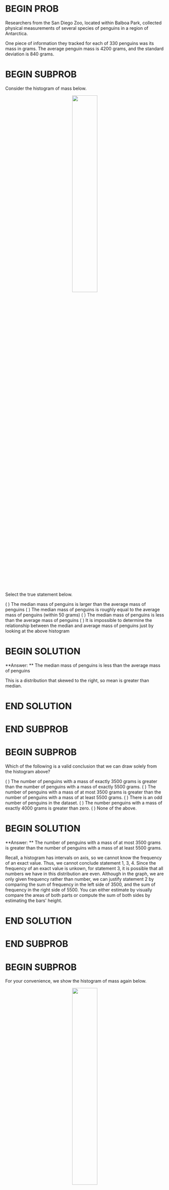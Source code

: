 # BEGIN PROB

Researchers from the San Diego Zoo, located within Balboa Park, collected physical measurements of several species of penguins in a region of Antarctica. 

One piece of information they tracked for each of 330 penguins was its mass in grams. The average penguin mass is 4200 grams, and the standard deviation is 840 grams.

# BEGIN SUBPROB

Consider the histogram of mass below.

<center><img src='../assets/images/fa21-final/mass.png' width=40%></center>

Select the true statement below.

( ) The median mass of penguins is larger than the average mass of penguins
( ) The median mass of penguins is roughly equal to the average mass of penguins (within 50 grams)
( ) The median mass of penguins is less than the average mass of penguins
( ) It is impossible to determine the relationship between the median and average mass of penguins just by looking at the above histogram

# BEGIN SOLUTION

**Answer: ** The median mass of penguins is less than the average mass of penguins

This is a distribution that skewed to the right, so mean is greater than median.

# END SOLUTION

# END SUBPROB

# BEGIN SUBPROB

Which of the following is a valid conclusion that we can draw solely from the histogram above?

( ) The number of penguins with a mass of exactly 3500 grams is greater than the number of penguins with a mass of exactly 5500 grams.
( ) The number of penguins with a mass of at most 3500 grams is greater than the number of penguins with a mass of at least 5500 grams.
( ) There is an odd number of penguins in the dataset.
( ) The number penguins with a mass of exactly 4000 grams is greater than zero.
( ) None of the above.

# BEGIN SOLUTION

**Answer: ** The number of penguins with a mass of at most 3500 grams is greater than the number of penguins with a mass of at least 5500 grams.

Recall, a histogram has intervals on axis, so we cannot know the frequency of an exact value. Thus, we cannot conclude statement 1, 3, 4. Since the frequency of an exact value is unkown, for statement 3, it is possible that all numbers we have in this distribution are even. Although in the graph, we are only given frequency rather than number, we can justify statement 2 by comparing the sum of frequency in the left side of 3500, and the sum of frequency in the right side of 5500. You can either estimate by visually compare the areas of both parts or compute the sum of both sides by estimating the bars' height.

# END SOLUTION

# END SUBPROB

# BEGIN SUBPROB

For your convenience, we show the histogram of mass again below.

<center><img src='../assets/images/fa21-final/mass.png' width=40%></center>

Recall, there are 330 penguins in our dataset. Their average mass is 4200 grams, and the standard deviation of mass is 840 grams.

Per Chebyshev's inequality, at least what percentage of penguins have a mass between 3276 grams and 5124 grams? Input your answer as a percentage between 0 and 100, without the % symbol. Round to three decimal places.

# BEGIN SOLUTION

**Answer: ** 17.355

Recall, Chebyshev's inequality states that No matter what the shape of the distribution is, the proportion of values in the range “average ± z SDs” is  **at least** $1 - \frac{1}{z^2}$.

To approach the problem, we'll start by converting 3276 grams and 5124 grams to standard units. Doing so yields $\frac{3276 - 4200}{840} = -1.1$, similarly, $\frac{5124 - 4200}{840} = 1.1$. This means that 3276 is 1.1 standard deviations **below** the mean, and 5124 is 1.1 standard deviations **above** the mean. Thus, we are calculating the proportion of values in the range “average ± 1.1 SDs”. 

When $z = 1.1$, we have $1 - \frac{1}{z^2} = 1 - \frac{1}{1.1^2} \approx 0.173553719$, which as a percentage rounded to three decimal places is $17.355\%$.

# END SOLUTION

# END SUBPROB

# BEGIN SUBPROB

Per Chebyshev's inequality, at least what percentage of penguins have a mass between 1680 grams and 5880 grams?

( ) 50%
( ) 55.5%
( ) 65.25%
( ) 68%
( ) 75%
( ) 88.8%
( ) 95%

# BEGIN SOLUTION

**Answer: ** 75%

Recall, Chebyshev's inequality states that No matter what the shape of the distribution is, the proportion of values in the range “average ± z SDs” is  **at least** $1 - \frac{1}{z^2}$.

To approach the problem, we'll start by converting 3276 grams and 5124 grams to standard units. Doing so yields $\frac{1680 - 4200}{840} = -3$, similarly, $\frac{5880 - 4200}{840} = 2$. This means that 1680 is 3 standard deviations **below** the mean, and 5880 is 2 standard deviations **above** the mean. Thus, we are calculating the proportion of values in the range “average - 3 SDs and average + 2 SDs”. 

When $z = -3$, we have $\frac{1 - \frac{1}{z^2}}{2} = \frac{1 - \frac{1}{3^2}}{2} = \frac{1-\frac{1}{9}}{2} = \frac{4}{9}$. (Remember we have to divide the percentage by 2 since we are only computing one side of the mean. In other words, half of the range.) When $z = +2$, we have $\frac{1 - \frac{1}{z^2}}{2} = \frac{1 - \frac{1}{2^2}}{2} = \frac{1-\frac{1}{4}}{2} = \frac{3}{8}$. We sum the percentage together, $\frac{4}{9}+\frac{3}{8}=\frac{32+27}{72} \approx 0.819444$, which as a percentage rounded to one decimal places is $81.9\%$.

In our options, 75% < 81.9%, 88.8% > 81.9%. Thus, **at least** $75\%$ of penguins have a mass between 1680 grams and 5880 grams.

# END SOLUTION

# END SUBPROB

# BEGIN SUBPROB

The distribution of mass in grams is not roughly normal. Is the distribution of mass in standard units roughly normal?

( ) Yes
( ) No
( ) Impossible to tell

# BEGIN SOLUTION

**Answer: ** No

The shape of the distribution does not change since we are scaling the x values for all data.

# END SOLUTION

# END SUBPROB

# BEGIN SUBPROB

Suppose all 330 penguin body masses (in grams) that the researchers collected are stored in an array called `masses`. We'd like to estimate the probability that two different randomly selected penguins from our dataset have body masses within 50 grams of one another (including a difference of exactly 50 grams). Fill in the missing pieces of the simulation below so that the function `estimate_prob_within_50g` returns an estimate for this probability.

```py
def estimate_prob_within_50g():
    num_reps = 10000
    within_50g_count = 0
    for i in np.arange(num_reps):
        two_penguins = np.random.choice(__(a)__)
        if __(b)__:
            within_50g_count = within_50g_count + 1
    return within_50g_count / num_reps
```

What goes in blank (a)? ____
What goes in blank (b)? ____

# BEGIN SOLUTION

**Answer: ** (a) `masses, 2, replace=False` (b) `abs(two_penguins[0] - two_penguins[1])<=50`

(a) Recall, `np.random.choice( )` can have three parameters `array, n, replace=False`, and returns n elements from the array at random, without replacement. We are randomly choosing **2 different** penguins from the `masses` **array**, so we are using `np.random.choice( )` without repalcement.
(b) We want to count the number of pairs of penguins that have body masses difference within 50 grams, so we are using the index to access the two penguins generated from `two_penguins` and caculating their absolute difference with `abs()`. And in this `if` condition, we only want to have penguins with absolute difference less than or equal to 50, so we write a `<=` condition to justify whether the generated pairs of penguins fulfill this requirement.

# END SOLUTION

# END SUBPROB

# BEGIN SUBPROB

Recall, there are 330 penguins in our dataset. Their average mass is 4200 grams, and the standard deviation of mass is 840 grams. Assume that the 330 penguins in our dataset are a random sample from the population of all penguins in Antarctica. Our sample gives us one estimate of the population mean.

To better estimate the population mean, we bootstrapped our sample and plotted a histogram of the resample means, then took the middle 68 percent of those values to get a confidence interval. Which option below shows the histogram of the resample means and the confidence interval we found?

<center><img src='../assets/images/fa21-final/option1.png' width=40%></center>

<center><img src='../assets/images/fa21-final/option2.png' width=40%></center>

<center><img src='../assets/images/fa21-final/option3.png' width=40%></center>

<center><img src='../assets/images/fa21-final/option4.png' width=40%></center>

( ) Option 1
( ) Option 2
( ) Option 3
( ) Option 4


# BEGIN SOLUTION

**Answer: ** Option 2

Recall, the distribution of sample mean is roughly normal and centered at the **population mean** (which is not necessarily our sample mean which is 4200). Thus, we eliminate **Option 1**

To compute the SD of the sample mean's distribution, when we don't know the population's SD, we can use the sample's SD (840):
$$\text{SD of Distribution of Possible Sample Means} \approx \frac{\text{Sample SD}}{\sqrt{\text{sample size}}} = \frac{840}{\sqrt{330}} \approx 46.24$$

Recall: proportion with $z$ SDs of the mean

|Percent in Range | All Distributions (via Chebyshev's Inequality) | Normal Distributions|
|---|---|---|
|$\text{average} \pm 1 \ \text{SD}$ | $\geq 0\%$ | $\approx 68\%$ |
|$\text{average} \pm 2\text{SDs}$ | $\geq 75\%$ | $\approx 95\%$ |
|$\text{average} \pm 3\text{SDs}$ | $\geq 88\%$ | $\approx 99.73\%$ |

In this question, we want 68% confidence interval, given that the distribution of sample mean is roughly normal, our CI should have range $\text{population mean} \pm 1 \ \text{SD}$. Thus, the interval is approximately $46.24-(-46.24)=92.48$.
We compare the 68% CI in Option 2, 3, 4, and we choose **Option 2** since it has a 68% CI with an interval approximates to 92.48. (There is 3.5 bars between 4150 and 4200, so 1 bar is about $50/3.5 \approx 14$ width. There is about 6.5 bars within 68% CI in Option 2, so we have $6.5 \cdot 14 = 91$)

# END SOLUTION

# END SUBPROB

# BEGIN SUBPROB

Suppose `boot_means` is an array of the resampled means. Fill in the blanks below so that `[left, right]` is a 68% confidence interval for the true mean mass of penguins.

```py
left = np.percentile(boot_means, __(a)__)
right = np.percentile(boot_means, __(b)__)
[left, right]
```
What goes in blank (a)? ____
What goes in blank (b)? ____

# BEGIN SOLUTION

**Answer: ** (a) 16 (b) 84

Recall, `np.percentile(array, p)` computes the `p`th percentile of the numbers in `array`. To compute the 68% CI, we need to know the percentile of left tail and right tail. 

left percentile = $(1-0.68)/2 = (0.32)/2 = 0.16$ so we have 16th percentile

right percentile = $1-((1-0.68)/2) = 1-((0.32)/2) = 1-0.16 = 0.84$ so we have 84th percentile

# END SOLUTION

# END SUBPROB

# BEGIN SUBPROB

Which of the following is a correct interpretation of this confidence interval? Select all that apply.

[ ] There is an approximately 68% chance that mean weight of all penguins in Antarctica falls within the bounds of this confidence interval.
[ ] Approximately 68% of penguin weights in our sample fall within the bounds of this confidence interval.
[ ] Approximately 68% of penguin weights in the population fall within the bounds of this interval.
[ ] If we created many confidence intervals using the same method, approximately 68% of them would contain the mean weight of all penguins in Antarctica.
[ ] None of the above

# BEGIN SOLUTION

**Answer: ** Option 4 (If we created many confidence intervals using the same method, approximately 68% of them would contain the mean weight of all penguins in Antarctica.)

Recall, what a $k$% confidence level states is that approximately $k$% of the time, the intervals you create through this process will contain the true population parameter.

In this question, our population parameter is the mean weight of all penguins in Antarctica. So 86% of the time, the intervals you create through this process will contain the the mean weight of all penguins in Antarctica. This is the same as Option 4. However, it will be false if we state it in the reverse order (Option 1) since our population parameter is already fixed.

# END SOLUTION

# END SUBPROB

# END PROB
